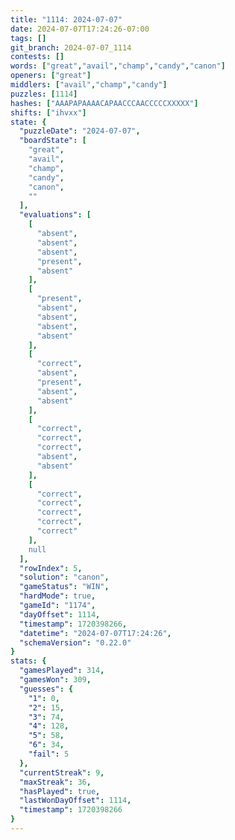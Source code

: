```yaml
---
title: "1114: 2024-07-07"
date: 2024-07-07T17:24:26-07:00
tags: []
git_branch: 2024-07-07_1114
contests: []
words: ["great","avail","champ","candy","canon"]
openers: ["great"]
middlers: ["avail","champ","candy"]
puzzles: [1114]
hashes: ["AAAPAPAAAACAPAACCCAACCCCCXXXXX"]
shifts: ["ihvxx"]
state: {
  "puzzleDate": "2024-07-07",
  "boardState": [
    "great",
    "avail",
    "champ",
    "candy",
    "canon",
    ""
  ],
  "evaluations": [
    [
      "absent",
      "absent",
      "absent",
      "present",
      "absent"
    ],
    [
      "present",
      "absent",
      "absent",
      "absent",
      "absent"
    ],
    [
      "correct",
      "absent",
      "present",
      "absent",
      "absent"
    ],
    [
      "correct",
      "correct",
      "correct",
      "absent",
      "absent"
    ],
    [
      "correct",
      "correct",
      "correct",
      "correct",
      "correct"
    ],
    null
  ],
  "rowIndex": 5,
  "solution": "canon",
  "gameStatus": "WIN",
  "hardMode": true,
  "gameId": "1174",
  "dayOffset": 1114,
  "timestamp": 1720398266,
  "datetime": "2024-07-07T17:24:26",
  "schemaVersion": "0.22.0"
}
stats: {
  "gamesPlayed": 314,
  "gamesWon": 309,
  "guesses": {
    "1": 0,
    "2": 15,
    "3": 74,
    "4": 128,
    "5": 58,
    "6": 34,
    "fail": 5
  },
  "currentStreak": 9,
  "maxStreak": 36,
  "hasPlayed": true,
  "lastWonDayOffset": 1114,
  "timestamp": 1720398266
}
---
```

<!-- more -->
